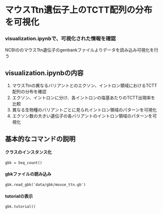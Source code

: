 # マウスTtn遺伝子上のTCTT配列の分布を可視化
### visualization.ipynbで、可視化された情報を確認
NCBIののマウスTtn遺伝子のgenbankファイルよりデータを読み込み可視化を行う

## visualization.ipynbの内容
1. マウスTtnの異なるバリアントとのエクソン、イントロン領域におけるTCTT配列の分布を確認
2. エクソン、イントロンに分け、各イントロンの塩基あたりのTCTT出現率を比較
3. 異なる生物種のバリアントごとに見られイントロン領域のパターンを可視化
4. エクソン数の大きい遺伝子の各バリアントのイントロン領域のパターンを可視化

## 基本的なコマンドの説明
#### クラスのインスタンス化
```
gbk = Seq_count()
```
#### gbkファイルの読み込み
```
gbk.read_gbk('data/gbk/mouse_ttn.gb')
```
#### tutorialの表示
```
gbk.tutorial()
```